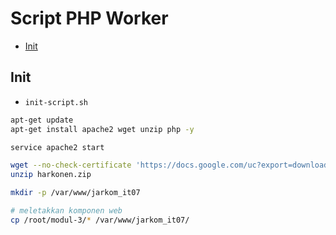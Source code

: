 # Script PHP Worker

- [Init](#init)

## Init

- `init-script.sh`
```bash
apt-get update
apt-get install apache2 wget unzip php -y

service apache2 start

wget --no-check-certificate 'https://docs.google.com/uc?export=download&id=1lmnXJUbyx1JDt2OA5z_1dEowxozfkn30' -O 'harkonen.zip'
unzip harkonen.zip

mkdir -p /var/www/jarkom_it07

# meletakkan komponen web
cp /root/modul-3/* /var/www/jarkom_it07/
```